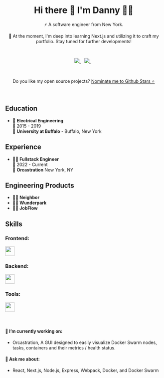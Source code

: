<h1 align='center'>
  Hi there 👋 I'm Danny 👨‍💻
</h1>

<p align='center'>
  ⚡ A software engineer from New York.
</p>

<p align='center'>
🌱 At the moment, I'm deep into learning Next.js and utilizing it to craft my portfolio. Stay tuned for further developments! 
</p>

<br>

<p align='center'>
  
  <a href="https://www.linkedin.com/in/dannyzheng159/">
    <img src="https://img.shields.io/badge/linkedin-%230077B5.svg?&style=for-the-badge&logo=linkedin&logoColor=white" />
  </a>&nbsp;&nbsp;
  <a href="mailto:dannyzheng159@gmail.com">
  <img src="https://img.shields.io/badge/gmail-%23FFFFFF.svg?&style=for-the-badge&logo=gmail&logoColor=red" />
  </a>&nbsp;&nbsp;
  
</p>

<br>

<!--
<p align='center'>
  <a href="#"><img src="https://github-readme-stats.vercel.app/api?username=dannyzheng159&show_icons=true&count_private=true&theme=dark" width="350"></a>
</p>
-->

<p align='center'>
  Do you like my open source projects? <a href='https://stars.github.com/nominate/'>Nominate me to Github Stars ⭐</a>
</p>

<br> 

<!--
# Professional Summary
<details>
  <summary>📃Resume</summary>
-->

## Education

- 📖 **Electrical Engineering**\
📆 2015 - 2019\
📍 **University at Buffalo** - Buffalo, New York

## Experience

- 👨‍💻 **Fullstack Engineer**\
📆 2022 - Current\
📍 **Orcastration** New York, NY

## Engineering Products
- 👨‍💻 **Neighbor**
- 👨‍💻 **Wunderpark**
- 👨‍💻 **JobFlow**


## Skills

### Frontend:
<a href="https://skillicons.dev">
<img src="https://skillicons.dev/icons?i=js,ts,react,next,redux,materialui,html,css,sass,tailwind" height="30"/>
</a>

<br> 

### Backend:
<a href="https://skillicons.dev">
<img src="https://skillicons.dev/icons?i=nodejs,express,mongo,postgres" height="30"/>
</a>

### Tools:
<a href="https://skillicons.dev">
<img src="https://skillicons.dev/icons?i=figma,git,docker,aws,github,postman,jest,webpack" height="30"/>
</a>

<br>

<!--
</details>
-->

<br>
<br>

#### 🔭 I’m currently working on: 
   - Orcastration, A GUI designed to easily visualize Docker Swarm nodes, tasks, containers and their metrics / health status.

#### 💬 Ask me about:
   - React, Next.js, Node.js, Express, Webpack, Docker, and Docker Swarm
